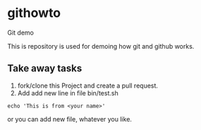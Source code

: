 # githowto
Git demo

This is repository is used for demoing how git and github works.

## Take away tasks

1. fork/clone this Project and create a pull request.
1. Add add new line in file bin/test.sh

```
echo 'This is from <your name>'
```

or you can add new file, whatever you like.
